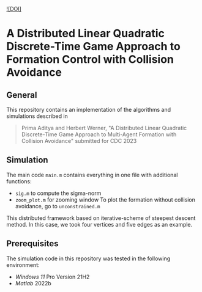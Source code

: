 [![DOI]]()
# A Distributed Linear Quadratic Discrete-Time Game Approach to Formation Control with Collision Avoidance

## General
This repository contains an implementation of the algorithms and simulations described in 
> Prima Aditya and Herbert Werner, "A Distributed Linear Quadratic Discrete-Time Game Approach to Multi-Agent Formation with Collision Avoidance" submitted for CDC 2023

## Simulation
The main code `main.m` contains everything in one file with additional functions:
- `sig.m` to compute the sigma-norm 
- `zoom_plot.m` for zooming window 
To plot the formation without collision avoidance, go to
`unconstrained.m`

This distributed framework based on iterative-scheme of steepest descent method. In this case, we took four vertices and five edges as an example. 

## Prerequisites
The simulation code in this repository was tested in the following environment:
- *Windows 11* Pro Version 21H2
- *Matlab* 2022b
